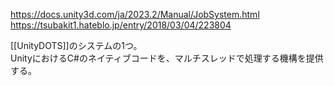 <https://docs.unity3d.com/ja/2023.2/Manual/JobSystem.html>  
<https://tsubakit1.hateblo.jp/entry/2018/03/04/223804>

[[UnityDOTS]]のシステムの1つ。  
UnityにおけるC#のネイティブコードを、マルチスレッドで処理する機構を提供する。